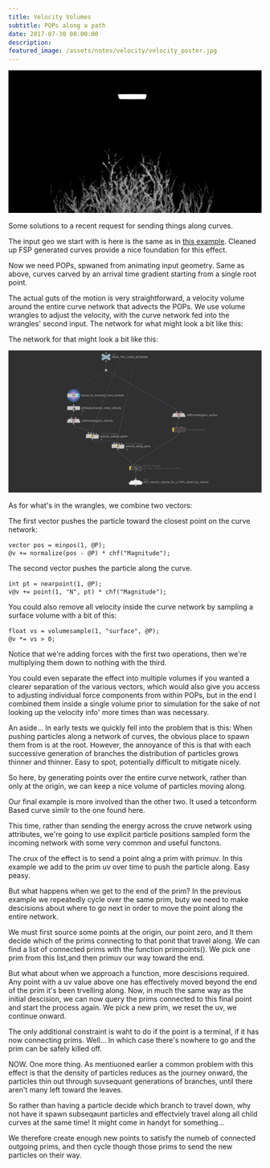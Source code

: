 ```yaml
---
title: Velocity Volumes
subtitle: POPs along a path
date: 2017-07-30 00:00:00
description:
featured_image: /assets/notes/velocity/velocity_poster.jpg
---
```


![The result](/assets/notes/velocity/velocity_poster.gif)

Some solutions to a recent request for sending things along curves.

The input geo we start with is here is the same as in [this example](/notes/tendrils). Cleaned up FSP generated curves provide a nice foundation for this effect.

Now we need POPs, spwaned from animating input geometry. Same as above, curves carved by an arrival time gradient starting from a single root point.

The actual guts of the motion is very straightforward, a velocity volume around the entire curve network that advects the POPs. We use volume wrangles to adjust the velocity, with the curve network fed into the wrangles' second input. The network for what might look a bit like this:

The network for that might look a bit like this:

![The result](/assets/notes/velocity/velocity_network.jpg)

As for what's in the wrangles, we combine two vectors:

The first vector pushes the particle toward the closest point on the curve network:
```
vector pos = minpos(1, @P);
@v += normalize(pos - @P) * chf("Magnitude");
```

The second vector pushes the particle along the curve. 
```
int pt = nearpoint(1, @P);
v@v += point(1, "N", pt) * chf("Magnitude");
```

You could also remove all velocity inside the curve network by sampling a surface volume with a bit of this:
```
float vs = volumesample(1, "surface", @P);
@v *= vs > 0;
```

Notice that we're adding forces with the first two operations, then we're multiplying them down to nothing with the third.

You could even separate the effect into multiple volumes if you wanted a clearer separation of the various vectors, which would also give you access to adjusting individual force components from within POPs, but in the end I combined them inside a single volume prior to simulation for the sake of not looking up the velocity info' more times than was necessary.

An aside... In early tests we quickly fell into the problem that is this: When pushing particles along a network of curves, the obvious place to spawn them from is at the root. However, the annoyance of this is that with each successive generation of branches the distribution of particles grows thinner and thinner. Easy to spot, potentially difficult to mitigate nicely.

So here, by generating points over the entire curve network, rather than only at the origin, we can keep a nice volume of particles moving along.

Our final example is more involved than the other two. It used a tetconform Based curve similr to the one found here.

This time, rather than sending the energy across the cruve network using attributes, we're going to use explicit particle positions sampled form the incoming network with some very common and useful functons.

The crux of the effect is to send a point alng a prim with primuv. In this example we add to the prim uv over time to push the particle along. Easy peasy.

But what happens when we get to the end of the prim? In the previous example we repeatedly cycle over the same prim, buty we need to make descisions about where to go next in order to move the point along the entire network.

We must first source some points at the origin, our point zero, and lt them decide which of the prims connecting to that ponit that travel along. We can find a list of connected prims with the function primpoints(). We pick one prim from this list,and then primuv our way toward the end.

But what about when we approach a function, more descisions required. Any point with a uv value above one has effectively moved beyond the end of the prim it's been trvelling along. Now, in much the same way as the initial descision, we can now query the prims connected to this final point and start the process again. We pick a new prim, we reset the uv, we continue onward.

The only additional constraint is waht to do if the point is a terminal, if it has now connecting prims. Well... In which case there's nowhere to go and the prim can be safely killed off.

NOW. One more thing. As mentiuoned earlier a common problem with this effect is that the density of particles reduces as the journey onward, the particles thin out through suvsequant generations of branches, until there aren't many left toward the leaves.

So rather than having a particle decide which branch to travel down, why not have it spawn subseqaunt particles and effectviely travel along all child curves at the same time! It might come in handyt for something...

We therefore create enough new points to satisfy the numeb of connected outgoing prims, and then cycle though those prims to send the new particles on their way.